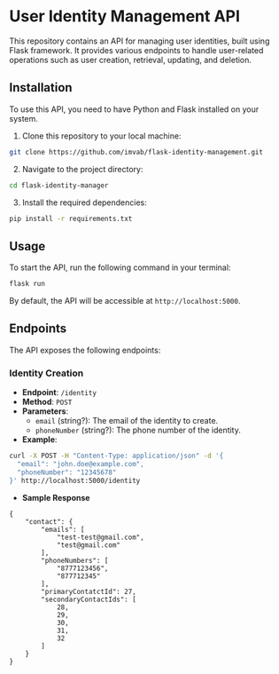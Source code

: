 # User Identity Management API

This repository contains an API for managing user identities, built using Flask framework. It provides various endpoints to handle user-related operations such as user creation, retrieval, updating, and deletion.

## Installation

To use this API, you need to have Python and Flask installed on your system.

1. Clone this repository to your local machine:

```bash
git clone https://github.com/imvab/flask-identity-management.git
```

2. Navigate to the project directory:

```bash
cd flask-identity-manager
```

3. Install the required dependencies:

```bash
pip install -r requirements.txt
```

## Usage

To start the API, run the following command in your terminal:

```bash
flask run
```

By default, the API will be accessible at `http://localhost:5000`.

## Endpoints

The API exposes the following endpoints:

### Identity Creation

- **Endpoint**: `/identity`
- **Method**: `POST`
- **Parameters**:
  - `email` (string?): The email of the identity to create.
  - `phoneNumber` (string?): The phone number of the identity.
- **Example**:

```bash
curl -X POST -H "Content-Type: application/json" -d '{
  "email": "john.doe@example.com",
  "phoneNumber": "12345678"
}' http://localhost:5000/identity
```
- **Sample Response**

```
{
    "contact": {
        "emails": [
            "test-test@gmail.com",
            "test@gmail.com"
        ],
        "phoneNumbers": [
            "8777123456",
            "877712345"
        ],
        "primaryContatctId": 27,
        "secondaryContactIds": [
            28,
            29,
            30,
            31,
            32
        ]
    }
}
```